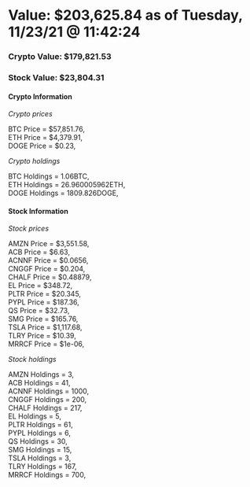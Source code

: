 # Value: $203,625.84 as of Tuesday, 11/23/21 @ 11:42:24 

### Crypto Value: $179,821.53

### Stock Value: $23,804.31

#### Crypto Information 
*Crypto prices* 

BTC Price = $57,851.76,  
ETH Price = $4,379.91,  
DOGE Price = $0.23,  


*Crypto holdings* 

BTC Holdings = 1.06BTC,  
ETH Holdings = 26.960005962ETH,  
DOGE Holdings = 1809.826DOGE,  


#### Stock Information 

*Stock prices* 

AMZN Price = $3,551.58,  
ACB Price = $6.63,  
ACNNF Price = $0.0656,  
CNGGF Price = $0.204,  
CHALF Price = $0.48879,  
EL Price = $348.72,  
PLTR Price = $20.345,  
PYPL Price = $187.36,  
QS Price = $32.73,  
SMG Price = $165.76,  
TSLA Price = $1,117.68,  
TLRY Price = $10.39,  
MRRCF Price = $1e-06,  


*Stock holdings* 

AMZN Holdings = 3,  
ACB Holdings = 41,  
ACNNF Holdings = 1000,  
CNGGF Holdings = 200,  
CHALF Holdings = 217,  
EL Holdings = 5,  
PLTR Holdings = 61,  
PYPL Holdings = 6,  
QS Holdings = 30,  
SMG Holdings = 15,  
TSLA Holdings = 3,  
TLRY Holdings = 167,  
MRRCF Holdings = 700,  


